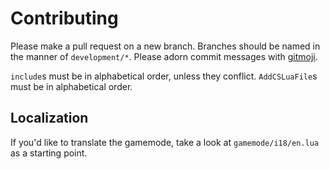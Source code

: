 # Contributing

Please make a pull request on a new branch. Branches should be named in the manner of `development/*`. Please adorn commit messages with [gitmoji](https://gitmoji.carloscuesta.me/).

`include`s must be in alphabetical order, unless they conflict. `AddCSLuaFile`s must be in alphabetical order.

## Localization

If you'd like to translate the gamemode, take a look at `gamemode/i18/en.lua` as a starting point.